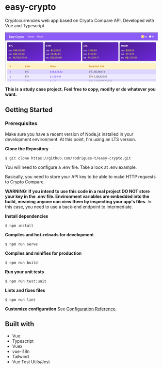 # easy-crypto

Cryptocurrencies web app based on Crypto Compare API. Developed with Vue and Typescript.

<img src="git_imgs/print.png" />

**This is a study case project. Feel free to copy, modify or do whatever you want.**

## Getting Started

### Prerequisites
Make sure you have a recent version of Node.js installed in your development environment. At this point, I'm using an LTS version.

**Clone the Repository**
```
$ git clone https://github.com/rodrigues-t/easy-crypto.git
```

You will need to configure a .env file. Take a look at .env.example.

Basically, you need to store your API key to be able to make HTTP requests to Crypto Compare.

**WARNING: If you intend to use this code in a real project DO NOT store your key in the .env file. Environment variables are embedded into the build, meaning anyone can view them by inspecting your app's files.** In this case, you need to use a back-end endpoint to intermediate.

**Install dependencies**
```
$ npm install
```

**Compiles and hot-reloads for development**
```
$ npm run serve
```

**Compiles and minifies for production**
```
$ npm run build
```

**Run your unit tests**
```
$ npm run test:unit
```

**Lints and fixes files**
```
$ npm run lint
```

**Customize configuration**
See [Configuration Reference](https://cli.vuejs.org/config/).

## Built with

- Vue
- Typescript
- Vuex
- vue-i18n
- Tailwind
- Vue Test Utils/Jest



